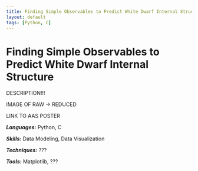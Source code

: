 ```yaml
---
title: Finding Simple Observables to Predict White Dwarf Internal Structure.
layout: default
tags: [Python, C]
---
```


# Finding Simple Observables to Predict White Dwarf Internal Structure

DESCRIPTION!!!

IMAGE OF RAW -> REDUCED

LINK TO AAS POSTER

***Languages:*** Python, C

***Skills:*** Data Modeling, Data Visualization

***Techniques:*** ???

***Tools:*** Matplotlib, ???
